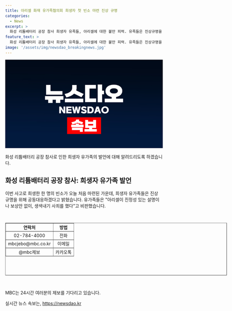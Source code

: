 ```yaml
---
title: 아리셀 화재 유가족협의회 희생자 첫 빈소 마련 진상 규명
categories:
  - News
excerpt: >
  화성 리튬배터리 공장 참사 희생자 유족들, 아리셀에 대한 불만 피력. 유족들은 진상규명을 위해 결의, 아리셀에 대한 비판과 보상 요구. MBC뉴스, 제보 기다림. (150자)
feature_text: >
  화성 리튬배터리 공장 참사 희생자 유족들, 아리셀에 대한 불만 피력. 유족들은 진상규명을 위해 결의, 아리셀에 대한 비판과 보상 요구. MBC뉴스, 제보 기다림. (150자)
image: '/assets/img/newsdao_breakingnews.jpg'
---
```


<p><img src="/assets/img/newsdao_breakingnews.jpg" alt="implanttips 속보" /></p>

<p>화성 리튬배터리 공장 참사로 인한 희생자 유가족의 발언에 대해 알려드리도록 하겠습니다.</p>

<h2 data-ke-size="size26">화성 리튬배터리 공장 참사: 희생자 유가족 발언</h2>

<p>이번 사고로 희생한 한 명의 빈소가 오늘 처음 마련된 가운데, 희생자 유가족들은 진상 규명을 위해 공동대응하겠다고 밝혔습니다. 유가족들은 "아리셀이 진정성 있는 설명이나 보상안 없이, 생색내기 사죄를 했다"고 비판했습니다.</p>

<p data-ke-size="size16">&nbsp;</p>

<table style="width: 709px; height: 168px;" border="1">
<tbody>
<tr>
<td style="text-align: center; height: 17px;"><b>연락처</b></td>
<td style="text-align: center; height: 17px;"><b>방법</b></td>
</tr>
<tr>
<td style="text-align: center; height: 17px;">02-784-4000</td>
<td style="text-align: center; height: 17px;">전화</td>
</tr>
<tr>
<td style="text-align: center; height: 17px;">mbcjebo@mbc.co.kr</td>
<td style="text-align: center; height: 17px;">이메일</td>
</tr>
<tr>
<td style="text-align: center; height: 17px;">@mbc제보</td>
<td style="text-align: center; height: 17px;">카카오톡</td>
</tr>
</tbody>
</table>

<p data-ke-size="size16">&nbsp;</p>

<p>MBC는 24시간 여러분의 제보를 기다리고 있습니다.</p>
실시간 뉴스 속보는, <a href="https://newsdao.kr" rel="dofollow">https://newsdao.kr</a>


